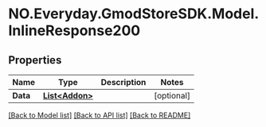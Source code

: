 # NO.Everyday.GmodStoreSDK.Model.InlineResponse200
## Properties

Name | Type | Description | Notes
------------ | ------------- | ------------- | -------------
**Data** | [**List&lt;Addon&gt;**](Addon.md) |  | [optional] 

[[Back to Model list]](../README.md#documentation-for-models) [[Back to API list]](../README.md#documentation-for-api-endpoints) [[Back to README]](../README.md)

